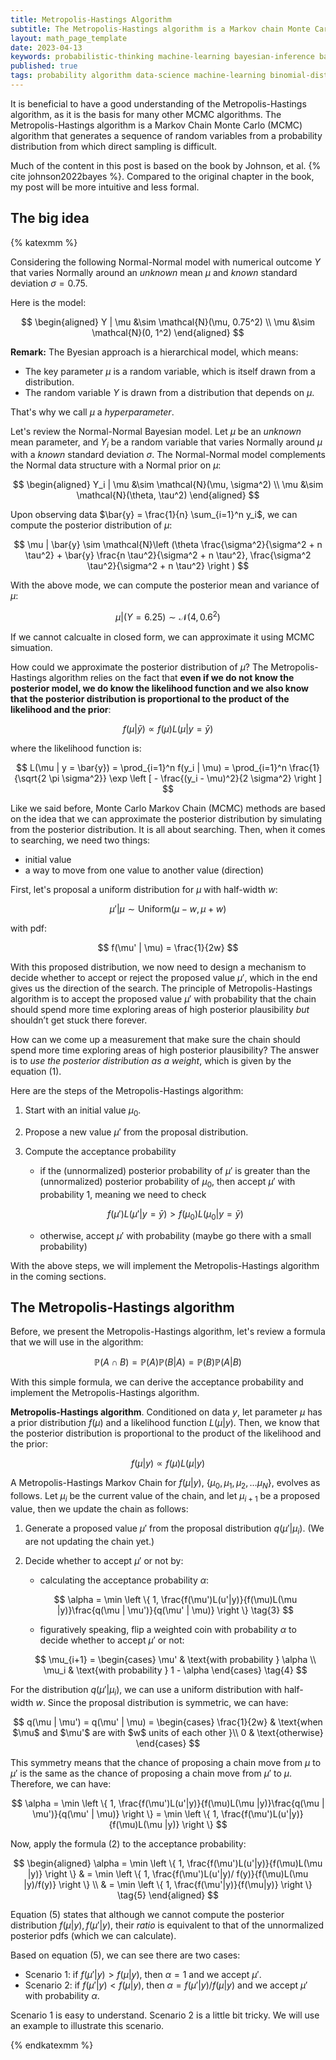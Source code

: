 ```yaml
---
title: Metropolis-Hastings Algorithm
subtitle: The Metropolis-Hastings algorithm is a Markov chain Monte Carlo (MCMC) algorithm that generates a sequence of random variables from a probability distribution from which direct sampling is difficult.
layout: math_page_template
date: 2023-04-13
keywords: probabilistic-thinking machine-learning bayesian-inference bayesian-statistics conjugate-prior conjugate-family metropolis-hastings-algorithm mcmc
published: true
tags: probability algorithm data-science machine-learning binomial-distribution bayesian-statistics beta-distribution conjugate-prior mcmc 
---
```


It is beneficial to have a good understanding of the Metropolis-Hastings algorithm, as it is the basis for many other MCMC algorithms. The Metropolis-Hastings algorithm is a Markov 
Chain Monte Carlo (MCMC) algorithm that generates a sequence of random variables from a probability distribution from which direct sampling is difficult.

Much of the content in this post is based on the book by Johnson, et al. {% cite johnson2022bayes %}. Compared to the original chapter in the book, my post will
be more intuitive and less formal.

## The big idea

{% katexmm %}

Considering the following Normal-Normal model with numerical outcome $Y$ that
varies Normally around an _unknown_ mean $\mu$ and _known_ standard deviation 
$\sigma = 0.75$. 

Here is the model:

$$
\begin{aligned}
Y | \mu  &\sim \mathcal{N}(\mu, 0.75^2) \\
\mu &\sim \mathcal{N}(0, 1^2)
\end{aligned}
$$

__Remark:__ The Byesian approach is a hierarchical model, which means:

- The key parameter $\mu$ is a random variable, which is itself drawn from a distribution.
- The random variable $Y$ is drawn from a distribution that depends on $\mu$.

That's why we call $\mu$ a _hyperparameter_.

Let's review the Normal-Normal Bayesian model. Let $\mu$ be an _unknown_ 
mean parameter, and $Y_i$ be a random variable that varies Normally around
$\mu$ with a _known_ standard deviation $\sigma$. The Normal-Normal model
complements the Normal data structure with a Normal prior on $\mu$:

$$
\begin{aligned}
Y_i | \mu  &\sim \mathcal{N}(\mu, \sigma^2) \\
\mu &\sim \mathcal{N}(\theta, \tau^2)
\end{aligned}
$$

Upon observing data $\bar{y} = \frac{1}{n} \sum_{i=1}^n y_i$, we can compute the posterior distribution of $\mu$:

$$
\mu | \bar{y} \sim \mathcal{N}\left (\theta \frac{\sigma^2}{\sigma^2 + n \tau^2} + \bar{y} \frac{n \tau^2}{\sigma^2 + n \tau^2}, \frac{\sigma^2 \tau^2}{\sigma^2 + n \tau^2} \right )
$$


With the above mode, we can compute the posterior mean and variance of $\mu$:

$$
\mu | (Y = 6.25) \sim \mathcal{N}(4, 0.6^2)
$$

If we cannot calcualte in closed form, we can approximate it using MCMC simuation.

How could we approximate the posterior distribution of $\mu$? The Metropolis-Hastings algorithm relies on the fact that __even if we do not know the posterior model, we do know the
likelihood function and we also know that the posterior distribution is proportional to the
product of the likelihood and the prior__: 

$$  
f(\mu | \bar{y}) \propto f(\mu) L(\mu | y = \bar{y}) \tag{1}
$$

where the likelihood function is:

$$
L(\mu | y = \bar{y}) = \prod_{i=1}^n f(y_i | \mu) = \prod_{i=1}^n \frac{1}{\sqrt{2 \pi \sigma^2}} \exp \left [ - \frac{(y_i - \mu)^2}{2 \sigma^2} \right ]
$$

Like we said before, Monte Carlo Markov Chain (MCMC) methods are based on the idea that we can approximate the posterior distribution by simulating from the posterior distribution. It is all about searching. Then, when it comes to searching, we need two things:

- initial value
- a way to move from one value to another value (direction)

First, let's proposal a uniform distribution for $\mu$ with half-width $w$:

$$
\mu' | \mu \sim \text{Uniform}(\mu - w, \mu + w)
$$

with pdf:

$$
f(\mu' | \mu) = \frac{1}{2w}
$$

With this proposed distribution, we now need to design a mechanism to
decide whether to accept or reject the proposed value $\mu'$, which in the end gives us the direction of the search. The principle of Metropolis-Hastings algorithm is to accept the proposed value $\mu'$ with probability that the chain should spend more time exploring areas of high posterior plausibility _but_ shouldn’t get stuck there forever.


How can we come up a measurement that make sure the chain should spend
more time exploring areas of high posterior plausibility? The answer is
to _use the posterior distribution as a weight_, which is given by the
equation (1).

Here are the steps of the Metropolis-Hastings algorithm:

1. Start with an initial value $\mu_0$.
2. Propose a new value $\mu'$ from the proposal distribution.
3. Compute the acceptance probability
    - if the (unnormalized) posterior probability of $\mu'$ is greater than the (unnormalized) posterior probability of $\mu_0$, then accept $\mu'$ with probability 1, meaning we need to check

    $$
    f(\mu')L(\mu' | y = \bar{y}) > f(\mu_0)L(\mu_0 | y = \bar{y})
    $$
    - otherwise, accept $\mu'$ with probability (maybe go there with a small probability)

With the above steps, we will implement the Metropolis-Hastings algorithm in the coming sections.

## The Metropolis-Hastings algorithm

Before, we present the Metropolis-Hastings algorithm, let's review a formula that we will use in the algorithm:

$$
\mathbb{P}(A \cap B) = \mathbb{P}(A) \mathbb{P}(B | A) = \mathbb{P}(B) \mathbb{P}(A | B) \tag{2}
$$

With this simple formula, we can derive the acceptance probability and implement the Metropolis-Hastings algorithm.

__Metropolis-Hastings algorithm__. Conditioned on data $y$, let parameter $\mu$ has a prior distribution $f(\mu)$ and a likelihood function $L(\mu | y)$. Then, we know that the posterior distribution is proportional to the product of the likelihood and the prior:

$$
f(\mu | y) \propto f(\mu) L(\mu | y) 
$$

A Metropolis-Hastings Markov Chain for $f(\mu | y)$, $\{ \mu_0, \mu_1, \mu_2, \dots \mu_N \}$, evolves as follows. Let $\mu_i$ be the current value of the chain, and let $\mu_{i+1}$ be a proposed value, then we update the chain as follows:

1. Generate a proposed value $\mu'$ from the proposal distribution $q(\mu' | \mu_i)$. (We are not updating the chain yet.)

2. Decide whether to accept $\mu'$ or not by:

    - calculating the acceptance probability $\alpha$:

    $$
    \alpha = \min \left \{ 1,  \frac{f(\mu')L(u'|y)}{f(\mu)L(\mu |y)}\frac{q(\mu | \mu')}{q(\mu' | \mu)}    \right \} \tag{3}
    $$
    - figuratively speaking, flip a weighted coin with probability $\alpha$ to decide whether to accept $\mu'$ or not:

    $$
    \mu_{i+1} =
    \begin{cases}
     \mu' & \text{with probability } \alpha \\
     \mu_i & \text{with probability } 1 - \alpha
    \end{cases} \tag{4}
    $$

For the distribution $q(\mu' | \mu_i)$, we can use a uniform distribution with half-width $w$. Since the proposal distribution is symmetric, we can have:

$$
q(\mu | \mu') = q(\mu' | \mu) = \begin{cases}
    \frac{1}{2w} & \text{when $\mu$ and $\mu'$ are with $w$ units of each other }\\
    0 & \text{otherwise}
\end{cases}
$$

This symmetry means that the chance of proposing a chain move from $\mu$ to $\mu'$ is the same as the chance of proposing a chain move from $\mu'$ to $\mu$. Therefore, we can have:

$$
\alpha = \min \left \{ 1,  \frac{f(\mu')L(u'|y)}{f(\mu)L(\mu |y)}\frac{q(\mu | \mu')}{q(\mu' | \mu)}    \right \} = \min \left \{ 1,  \frac{f(\mu')L(u'|y)}{f(\mu)L(\mu |y)}   \right \} 
$$

Now, apply the formula (2) to the acceptance probability:

$$
\begin{aligned}
\alpha = \min \left \{ 1,  \frac{f(\mu')L(u'|y)}{f(\mu)L(\mu |y)}   \right \}  & = \min \left \{ 1,  \frac{f(\mu')L(u'|y)/ f(y)}{f(\mu)L(\mu |y)/f(y)}   \right \}  \\
& = \min \left \{ 1, \frac{f(\mu'|y)}{f(\mu|y)} \right \} \tag{5}
\end{aligned}
$$

Equation (5) states that although we cannot compute the posterior distribution $f(\mu | y), f(\mu'|y)$,  their _ratio_ is equivalent to that of the unnormalized posterior pdfs (which we can calculate).

Based on equation (5), we can see there are two cases:

- Scenario 1: if $f(\mu'|y) > f(\mu|y)$, then $\alpha = 1$ and we accept $\mu'$.
- Scenario 2: if $f(\mu'|y) < f(\mu|y)$, then $\alpha = f(\mu'|y)/f(\mu|y)$ and we accept $\mu'$ with probability $\alpha$.


Scenario 1 is easy to understand. Scenario 2 is a little bit tricky. We will use an example to illustrate this scenario.











{% endkatexmm %}